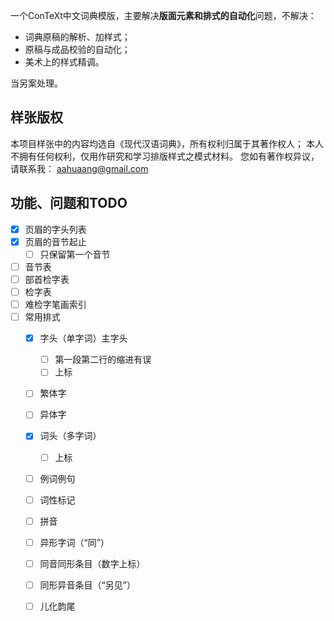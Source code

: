 一个ConTeXt中文词典模版，主要解决**版面元素和排式的自动化**问题，不解决：

* 词典原稿的解析、加样式；
* 原稿与成品校验的自动化；
* 美术上的样式精调。

当另案处理。

## 样张版权

本项目样张中的内容均选自《现代汉语词典》，所有权利归属于其著作权人；
本人不拥有任何权利，仅用作研究和学习排版样式之模式材料。
您如有著作权异议，请联系我： aahuaang@gmail.com

## 功能、问题和TODO

* [x] 页眉的字头列表
* [x] 页眉的音节起止
  * [ ] 只保留第一个音节
* [ ] 音节表
* [ ] 部首检字表
* [ ] 检字表
* [ ] 难检字笔画索引
* [ ] 常用排式
  * [x] 字头（单字词）主字头
    * [ ] 第一段第二行的缩进有误
    * [ ] 上标
  * [ ] 繁体字
  * [ ] 异体字
  * [x] 词头（多字词）
    * [ ] 上标
  * [ ] 例词例句
  * [ ] 词性标记
  * [ ] 拼音
  * [ ] 异形字词（“同”）
  * [ ] 同音同形条目（数字上标）
  * [ ] 同形异音条目（“另见”）
  * [ ] 儿化韵尾


<!--

## 读取json

```lua
local tmp = [[ { "t\nt t" : "foo bar", "a" : true, "b" : [ 123 , 456E-10, { "a" : true, "b" : [ 123 , 456 ] } ] } ]]
tmp = json.tolua(tmp)
inspect(tmp)
tmp = json.tostring(tmp,true)
inspect(tmp)
tmp = json.tolua(tmp)
inspect(tmp)
tmp = json.tostring(tmp)
inspect(tmp)
inspect(json.tostring(true))

local s = [[\foo"bar"]]
local j = json.tostring { s = s }
local l = json.tolua(j)
inspect(j)
inspect(l)
print(s==l.s)

if not package.loaded.json then
    package.loaded.json = json
end
```

\ci
{}
{}
{}
{}

\zi
{}
{}
{}
{}

  -->